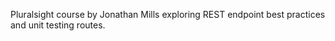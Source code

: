 Pluralsight course by Jonathan Mills exploring REST endpoint best practices and unit testing routes.